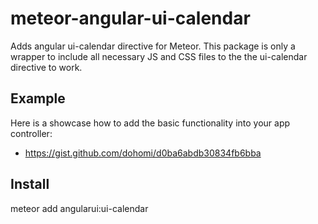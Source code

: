 # meteor-angular-ui-calendar
Adds angular ui-calendar directive for Meteor. This package is only a wrapper to include all necessary JS and CSS files to the the ui-calendar directive to work.

## Example 
Here is a showcase how to add the basic functionality into your app controller:
* https://gist.github.com/dohomi/d0ba6abdb30834fb6bba

## Install
meteor add angularui:ui-calendar
